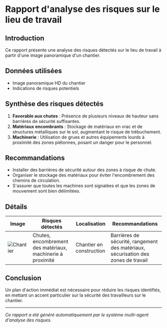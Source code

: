 # Rapport d'analyse des risques sur le lieu de travail
## Introduction
Ce rapport présente une analyse des risques détectés sur le lieu de travail à partir d'une image panoramique d'un chantier.

## Données utilisées
- Image panoramique HD du chantier
- Indications de risques potentiels

## Synthèse des risques détectés
1. **Favorable aux chutes** : Présence de plusieurs niveaux de hauteur sans barrières de sécurité suffisantes.
2. **Matériaux encombrants** : Stockage de matériaux en vrac et de structures métalliques sur le sol, augmentant le risque de trébuchement.
3. **Machinerie** : Utilisation de grues et autres équipements lourds à proximité des zones piétonnes, posant un danger pour le personnel.

## Recommandations
- Installer des barrières de sécurité autour des zones à risque de chute.
- Organiser le stockage des matériaux pour éviter l'encombrement des chemins de circulation.
- S'assurer que toutes les machines sont signalées et que les zones de mouvement sont bien délimitées.

## Détails
| Image | Risques détectés | Localisation | Recommandations |
|-------|------------------|--------------|-----------------|
| ![Chantier](662863320_9a78757d-b651-4d22-bec1-528056a95683.jpg) | Chutes, encombrement des matériaux, machinerie à proximité | Chantier en construction | Barrières de sécurité, rangement des matériaux, sécurisation des zones de travail |

## Conclusion
Un plan d'action immédiat est nécessaire pour réduire les risques identifiés, en mettant un accent particulier sur la sécurité des travailleurs sur le chantier.

---
*Ce rapport a été généré automatiquement par le système multi-agent d'analyse des risques.*